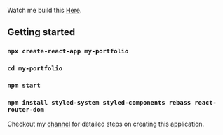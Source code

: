 Watch me build this [Here](https://www.youtube.com/channel/UCvN7iUxLLybOnfzNvEHEU4w).

## Getting started

### `npx create-react-app my-portfolio`

### `cd my-portfolio`

### `npm start`

### `npm install styled-system styled-components rebass react-router-dom`


Checkout my [channel](https://www.youtube.com/channel/UCvN7iUxLLybOnfzNvEHEU4w) for detailed steps on creating this application.
